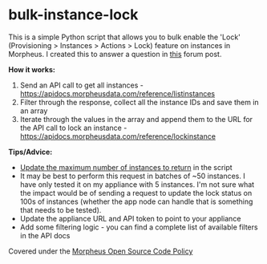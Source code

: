 # bulk-instance-lock
This is a simple Python script that allows you to bulk enable the 'Lock' (Provisioning > Instances > Actions > Lock) feature on instances in Morpheus. I created this to answer a question in [this](https://discuss.morpheusdata.com/t/unable-to-remove-server-that-still-has-locked-instances-on-it/1260/4) forum post. 

**How it works:**
1. Send an API call to get all instances - https://apidocs.morpheusdata.com/reference/listinstances
2. Filter through the response, collect all the instance IDs and save them in an array
3. Iterate through the values in the array and append them to the URL for the API call to lock an instance - https://apidocs.morpheusdata.com/reference/lockinstance

**Tips/Advice:**
- [Update the maximum number of instances to return](https://apidocs.morpheusdata.com/reference/listinstances#:~:text=QUERY%20PARAMS-,max,-int64) in the script
- It may be best to perform this request in batches of ~50 instances. I have only tested it on my appliance with 5 instances. I'm not sure what the impact would be of sending a request to update the lock status on 100s of instances (whether the app node can handle that is something that needs to be tested).
- Update the appliance URL and API token to point to your appliance
- Add some filtering logic - you can find a complete list of available filters in the API docs 


Covered under the [Morpheus Open Source Code Policy](https://support.morpheusdata.com/s/article/Morpheus-Open-Source-Code-Support-Policy?language=en_US)
